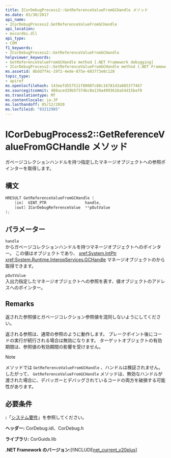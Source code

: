 ```yaml
---
title: ICorDebugProcess2::GetReferenceValueFromGCHandle メソッド
ms.date: 03/30/2017
api_name:
- ICorDebugProcess2.GetReferenceValueFromGCHandle
api_location:
- mscordbi.dll
api_type:
- COM
f1_keywords:
- ICorDebugProcess2::GetReferenceValueFromGCHandle
helpviewer_keywords:
- GetReferenceValueFromGCHandle method [.NET Framework debugging]
- ICorDebugProcess2::GetReferenceValueFromGCHandle method [.NET Framework debugging]
ms.assetid: 8bdd7f4c-19f2-4ede-875e-603773e8c128
topic_type:
- apiref
ms.openlocfilehash: 143eefd557511f80007c88c1678143a885377467
ms.sourcegitcommit: 488aced39b5f374bc0a139a4993616a54d15baf0
ms.translationtype: MT
ms.contentlocale: ja-JP
ms.lasthandoff: 05/12/2020
ms.locfileid: "83212985"
---
```

# <a name="icordebugprocess2getreferencevaluefromgchandle-method"></a>ICorDebugProcess2::GetReferenceValueFromGCHandle メソッド
ガベージコレクションハンドルを持つ指定したマネージオブジェクトへの参照ポインターを取得します。  
  
## <a name="syntax"></a>構文  
  
```cpp  
HRESULT GetReferenceValueFromGCHandle (  
    [in]  UINT_PTR                 handle,  
    [out] ICorDebugReferenceValue  **pOutValue  
);  
```  
  
## <a name="parameters"></a>パラメーター  
 `handle`  
 からガベージコレクションハンドルを持つマネージオブジェクトへのポインター。 この値はオブジェクトであり、 <xref:System.IntPtr> <xref:System.Runtime.InteropServices.GCHandle> マネージオブジェクトのから取得できます。  
  
 `pOutValue`  
 入出力指定したマネージオブジェクトへの参照を表す、値オブジェクトのアドレスへのポインター。  
  
## <a name="remarks"></a>Remarks  
 返された参照値とガベージコレクション参照値を混同しないようにしてください。  
  
 返される参照は、通常の参照のように動作します。 ブレークポイント後にコードの実行が続行される場合は無効になります。 ターゲットオブジェクトの有効期間は、参照値の有効期間の影響を受けません。  
  
> [!NOTE]
> メソッドでは `GetReferenceValueFromGCHandle` 、ハンドルは検証されません。 したがって、 `GetReferenceValueFromGCHandle` メソッドは、無効なハンドルが渡された場合に、デバッガーとデバッグされているコードの両方を破損する可能性があります。  
  
## <a name="requirements"></a>必要条件  
 **:**「[システム要件](../../get-started/system-requirements.md)」を参照してください。  
  
 **ヘッダー:** CorDebug.idl、CorDebug.h  
  
 **ライブラリ:** CorGuids.lib  
  
 **.NET Framework のバージョン:**[!INCLUDE[net_current_v20plus](../../../../includes/net-current-v20plus-md.md)]
